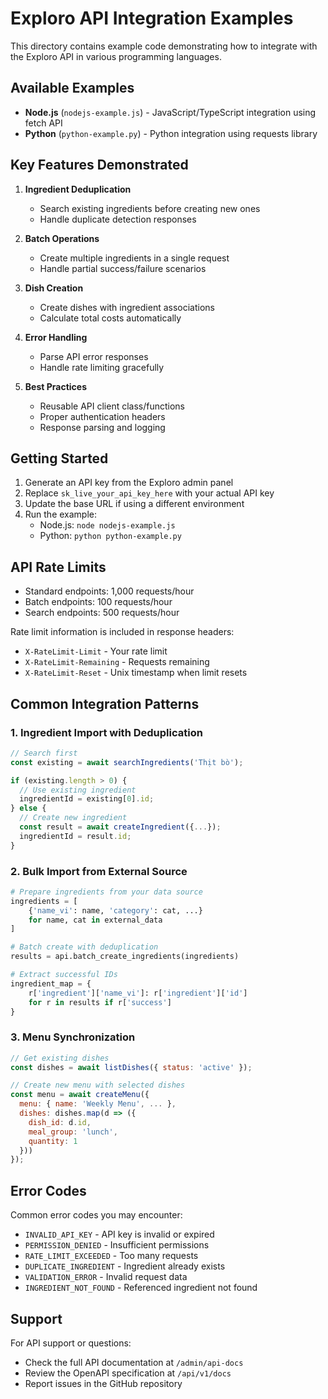 # Exploro API Integration Examples

This directory contains example code demonstrating how to integrate with the Exploro API in various programming languages.

## Available Examples

- **Node.js** (`nodejs-example.js`) - JavaScript/TypeScript integration using fetch API
- **Python** (`python-example.py`) - Python integration using requests library

## Key Features Demonstrated

1. **Ingredient Deduplication**
   - Search existing ingredients before creating new ones
   - Handle duplicate detection responses

2. **Batch Operations**
   - Create multiple ingredients in a single request
   - Handle partial success/failure scenarios

3. **Dish Creation**
   - Create dishes with ingredient associations
   - Calculate total costs automatically

4. **Error Handling**
   - Parse API error responses
   - Handle rate limiting gracefully

5. **Best Practices**
   - Reusable API client class/functions
   - Proper authentication headers
   - Response parsing and logging

## Getting Started

1. Generate an API key from the Exploro admin panel
2. Replace `sk_live_your_api_key_here` with your actual API key
3. Update the base URL if using a different environment
4. Run the example:
   - Node.js: `node nodejs-example.js`
   - Python: `python python-example.py`

## API Rate Limits

- Standard endpoints: 1,000 requests/hour
- Batch endpoints: 100 requests/hour
- Search endpoints: 500 requests/hour

Rate limit information is included in response headers:

- `X-RateLimit-Limit` - Your rate limit
- `X-RateLimit-Remaining` - Requests remaining
- `X-RateLimit-Reset` - Unix timestamp when limit resets

## Common Integration Patterns

### 1. Ingredient Import with Deduplication

```javascript
// Search first
const existing = await searchIngredients('Thịt bò');

if (existing.length > 0) {
  // Use existing ingredient
  ingredientId = existing[0].id;
} else {
  // Create new ingredient
  const result = await createIngredient({...});
  ingredientId = result.id;
}
```

### 2. Bulk Import from External Source

```python
# Prepare ingredients from your data source
ingredients = [
    {'name_vi': name, 'category': cat, ...}
    for name, cat in external_data
]

# Batch create with deduplication
results = api.batch_create_ingredients(ingredients)

# Extract successful IDs
ingredient_map = {
    r['ingredient']['name_vi']: r['ingredient']['id']
    for r in results if r['success']
}
```

### 3. Menu Synchronization

```javascript
// Get existing dishes
const dishes = await listDishes({ status: 'active' });

// Create new menu with selected dishes
const menu = await createMenu({
  menu: { name: 'Weekly Menu', ... },
  dishes: dishes.map(d => ({
    dish_id: d.id,
    meal_group: 'lunch',
    quantity: 1
  }))
});
```

## Error Codes

Common error codes you may encounter:

- `INVALID_API_KEY` - API key is invalid or expired
- `PERMISSION_DENIED` - Insufficient permissions
- `RATE_LIMIT_EXCEEDED` - Too many requests
- `DUPLICATE_INGREDIENT` - Ingredient already exists
- `VALIDATION_ERROR` - Invalid request data
- `INGREDIENT_NOT_FOUND` - Referenced ingredient not found

## Support

For API support or questions:

- Check the full API documentation at `/admin/api-docs`
- Review the OpenAPI specification at `/api/v1/docs`
- Report issues in the GitHub repository
